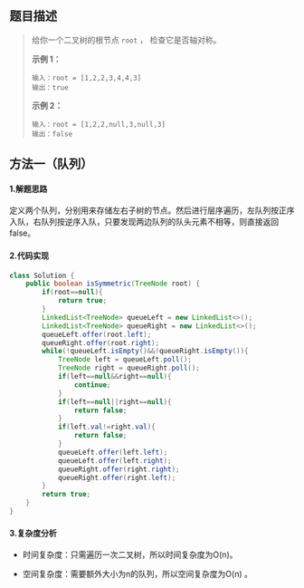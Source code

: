 ## 题目描述 
>  给你一个二叉树的根节点 `root` ， 检查它是否轴对称。
>
>   
>
>  **示例 1：**
>
>  ```
>  输入：root = [1,2,2,3,4,4,3]
>  输出：true
>  ```
>
>  **示例 2：**
>
>  ```
>  输入：root = [1,2,2,null,3,null,3]
>  输出：false
>  ```


## 方法一（队列）
#### 1.解题思路
定义两个队列，分别用来存储左右子树的节点。然后进行层序遍历，左队列按正序入队，右队列按逆序入队，只要发现两边队列的队头元素不相等，则直接返回false。

#### 2.代码实现
```java
class Solution {
    public boolean isSymmetric(TreeNode root) {
        if(root==null){
            return true;
        }
        LinkedList<TreeNode> queueLeft = new LinkedList<>();
        LinkedList<TreeNode> queueRight = new LinkedList<>();
        queueLeft.offer(root.left);
        queueRight.offer(root.right);
        while(!queueLeft.isEmpty()&&!queueRight.isEmpty()){
            TreeNode left = queueLeft.poll();
            TreeNode right = queueRight.poll();
            if(left==null&&right==null){
                continue;
            }
            if(left==null||right==null){
                return false;
            }
            if(left.val!=right.val){
                return false;
            }
            queueLeft.offer(left.left);
            queueLeft.offer(left.right);
            queueRight.offer(right.right);
            queueRight.offer(right.left);
        }
        return true;
    }
}
```
#### 3.复杂度分析

- 时间复杂度：只需遍历一次二叉树，所以时间复杂度为O(n)。

- 空间复杂度：需要额外大小为n的队列，所以空间复杂度为O(n) 。

